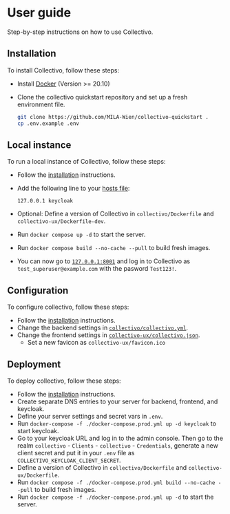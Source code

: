 # User guide

Step-by-step instructions on how to use Collectivo.

## Installation

To install Collectivo, follow these steps:

- Install [Docker](https://docs.docker.com/get-docker/) (Version >= 20.10)

- Clone the collectivo quickstart repository and set up a fresh environment file.

    ```sh
    git clone https://github.com/MILA-Wien/collectivo-quickstart .
    cp .env.example .env
    ```

## Local instance

To run a local instance of Collectivo, follow these steps:

- Follow the [installation](guide.md#installation) instructions.
- Add the following line to your [hosts file](https://www.howtogeek.com/27350/beginner-geek-how-to-edit-your-hosts-file/):

    ```title="etc/hosts"
    127.0.0.1 keycloak
    ```

- Optional: Define a version of Collectivo in `collectivo/Dockerfile` and `collectivo-ux/Dockerfile-dev`.
- Run `docker compose up -d` to start the server.
- Run `docker compose build --no-cache --pull` to build fresh images.
- You can now go to [`127.0.0.1:8001`](http://127.0.0.1:8001) and log in to Collectivo as `test_superuser@example.com` with the pasword `Test123!`.

## Configuration

To configure collectivo, follow these steps:

- Follow the [installation](guide.md#installation) instructions.
- Change the backend settings in [`collectivo/collectivo.yml`](reference.md#backend-settings).
- Change the frontend settings in [`collectivo-ux/collectivo.json`](reference.md#frontend-settings).
    - Set a new favicon as `collectivo-ux/favicon.ico`

## Deployment

To deploy collectivo, follow these steps:

- Follow the [installation](guide.md#installation) instructions.
- Create separate DNS entries to your server for backend, frontend, and keycloak.
- Define your server settings and secret vars in `.env`.
- Run `docker-compose -f ./docker-compose.prod.yml up -d keycloak` to start keycloak.
- Go to your keycloak URL and log in to the admin console. Then go to the realm `collectivo` - `Clients` - `collectivo` - `Credentials`, generate a new client secret and put it in your `.env` file as `COLLECTIVO_KEYCLOAK_CLIENT_SECRET`.
- Define a version of Collectivo in `collectivo/Dockerfile` and `collectivo-ux/Dockerfile`.
- Run `docker compose -f ./docker-compose.prod.yml build --no-cache --pull` to build fresh images.
- Run `docker compose -f ./docker-compose.prod.yml up -d` to start the server.
